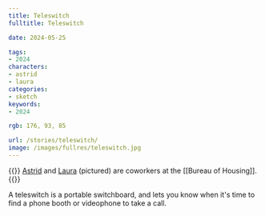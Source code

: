 ```yaml
---
title: Teleswitch
fulltitle: Teleswitch

date: 2024-05-25

tags:
- 2024
characters:
- astrid
- laura
categories:
- sketch
keywords:
- 2024

rgb: 176, 93, 85

url: /stories/teleswitch/
image: /images/fullres/teleswitch.jpg
---
```

{{<note caption>}}
[Astrid](/characters/astrid) and [Laura](/characters/laura/) (pictured) are coworkers at the [[Bureau of Housing]].
{{</note>}}

A teleswitch is a portable switchboard, and lets you know when it's time to find a phone booth or videophone to take a call.
